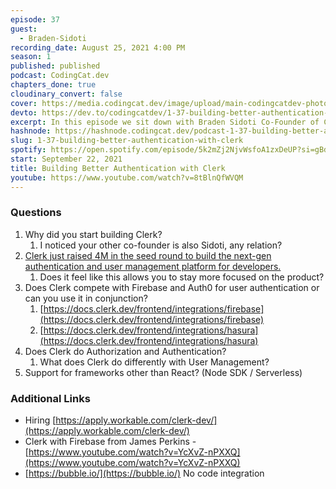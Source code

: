 ```yaml
---
episode: 37
guest:
  - Braden-Sidoti
recording_date: August 25, 2021 4:00 PM
season: 1
published: published
podcast: CodingCat.dev
chapters_done: true
cloudinary_convert: false
cover: https://media.codingcat.dev/image/upload/main-codingcatdev-photo/zbahldu0x4ihuimeczfq.png
devto: https://dev.to/codingcatdev/1-37-building-better-authentication-with-clerk-3fkh
excerpt: In this episode we sit down with Braden Sidoti Co-Founder of Clerk. Clerk is the next-gen authentication and user management platform for developers.
hashnode: https://hashnode.codingcat.dev/podcast-1-37-building-better-authentication-with-clerk
slug: 1-37-building-better-authentication-with-clerk
spotify: https://open.spotify.com/episode/5k2mZj2NjvWsfoA1zxDeUP?si=gBdYPcKbS6Wq1uVnTUMC3w
start: September 22, 2021
title: Building Better Authentication with Clerk
youtube: https://www.youtube.com/watch?v=8tBlnQfWVQM
---
```


### Questions

1. Why did you start building Clerk?
   1. I noticed your other co-founder is also Sidoti, any relation?
2. [Clerk just raised 4M in the seed round to build the next-gen authentication and user management platform for developers.](https://clerk.dev/blog/clerk-raises-for-next-gen-auth)
   1. Does it feel like this allows you to stay more focused on the product?
3. Does Clerk compete with Firebase and Auth0 for user authentication or can you use it in conjunction?
   1. [https://docs.clerk.dev/frontend/integrations/firebase](https://docs.clerk.dev/frontend/integrations/firebase)
   2. [https://docs.clerk.dev/frontend/integrations/hasura](https://docs.clerk.dev/frontend/integrations/hasura)
4. Does Clerk do Authorization and Authentication?
   1. What does Clerk do differently with User Management?
5. Support for frameworks other than React? (Node SDK / Serverless)

### Additional Links

- Hiring [https://apply.workable.com/clerk-dev/](https://apply.workable.com/clerk-dev/)
- Clerk with Firebase from James Perkins - [https://www.youtube.com/watch?v=YcXvZ-nPXXQ](https://www.youtube.com/watch?v=YcXvZ-nPXXQ)
- [https://bubble.io/](https://bubble.io/) No code integration
